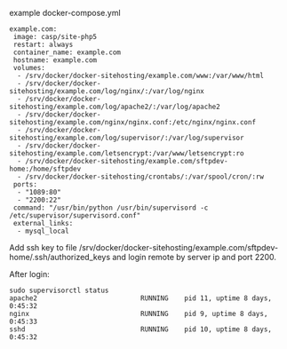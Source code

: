 example docker-compose.yml

```
example.com:
 image: casp/site-php5
 restart: always
 container_name: example.com
 hostname: example.com
 volumes:
  - /srv/docker/docker-sitehosting/example.com/www:/var/www/html
  - /srv/docker/docker-sitehosting/example.com/log/nginx/:/var/log/nginx
  - /srv/docker/docker-sitehosting/example.com/log/apache2/:/var/log/apache2
  - /srv/docker/docker-sitehosting/example.com/nginx/nginx.conf:/etc/nginx/nginx.conf
  - /srv/docker/docker-sitehosting/example.com/log/supervisor/:/var/log/supervisor
  - /srv/docker/docker-sitehosting/example.com/letsencrypt:/var/www/letsencrypt:ro
  - /srv/docker/docker-sitehosting/example.com/sftpdev-home:/home/sftpdev
  - /srv/docker/docker-sitehosting/crontabs/:/var/spool/cron/:rw
 ports:
  - "1089:80"
  - "2200:22"
 command: "/usr/bin/python /usr/bin/supervisord -c /etc/supervisor/supervisord.conf"
 external_links:
  - mysql_local
```
Add ssh key to file /srv/docker/docker-sitehosting/example.com/sftpdev-home/.ssh/authorized_keys and login remote by server ip and port 2200.

After login:
```
sudo supervisorctl status
apache2                          RUNNING    pid 11, uptime 8 days, 0:45:32
nginx                            RUNNING    pid 9, uptime 8 days, 0:45:33
sshd                             RUNNING    pid 10, uptime 8 days, 0:45:32
```

